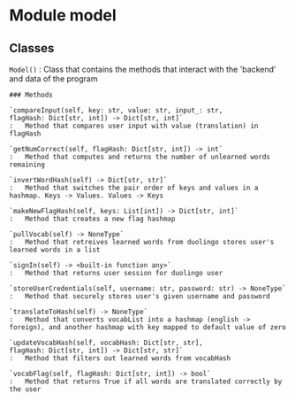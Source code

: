 Module model
============

Classes
-------

`Model()`
:   Class that contains the methods that interact with the 'backend' and data of the program

    ### Methods

    `compareInput(self, key: str, value: str, input_: str, flagHash: Dict[str, int]) -> Dict[str, int]`
    :   Method that compares user input with value (translation) in flagHash

    `getNumCorrect(self, flagHash: Dict[str, int]) -> int`
    :   Method that computes and returns the number of unlearned words remaining

    `invertWordHash(self) -> Dict[str, str]`
    :   Method that switches the pair order of keys and values in a hashmap. Keys -> Values. Values -> Keys

    `makeNewFlagHash(self, keys: List[int]) -> Dict[str, int]`
    :   Method that creates a new flag hashmap

    `pullVocab(self) -> NoneType`
    :   Method that retreives learned words from duolingo stores user's learned words in a list

    `signIn(self) -> <built-in function any>`
    :   Method that returns user session for duolingo user

    `storeUserCredentials(self, username: str, password: str) -> NoneType`
    :   Method that securely stores user's given username and password

    `translateToHash(self) -> NoneType`
    :   Method that converts vocabList into a hashmap (english -> foreign), and another hashmap with key mapped to default value of zero

    `updateVocabHash(self, vocabHash: Dict[str, str], flagHash: Dict[str, int]) -> Dict[str, str]`
    :   Method that filters out learned words from vocabHash

    `vocabFlag(self, flagHash: Dict[str, int]) -> bool`
    :   Method that returns True if all words are translated correctly by the user
